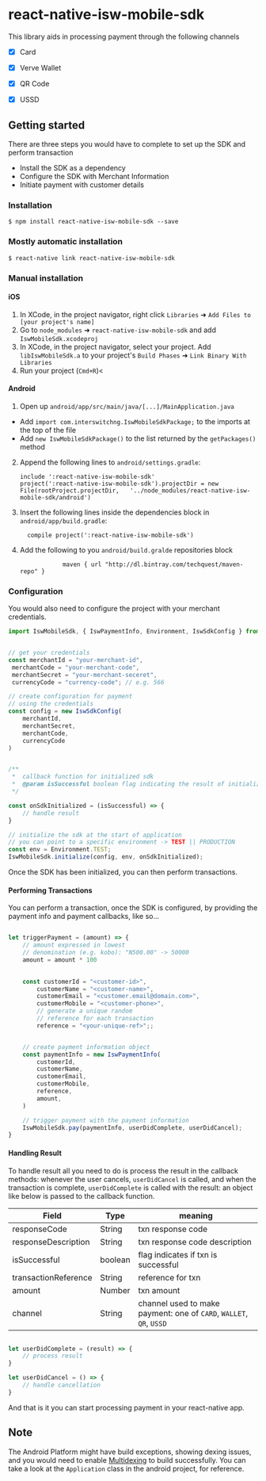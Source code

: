 # react-native-isw-mobile-sdk

This library aids in processing payment through the following channels
- [x] Card
- [x] Verve Wallet
- [x] QR Code
- [X] USSD


## Getting started

There are three steps you would have to complete to set up the SDK and perform transaction
 - Install the SDK as a dependency
 - Configure the SDK with Merchant Information
 - Initiate payment with customer details


### Installation

`$ npm install react-native-isw-mobile-sdk --save`

### Mostly automatic installation

`$ react-native link react-native-isw-mobile-sdk`

### Manual installation


#### iOS

1. In XCode, in the project navigator, right click `Libraries` ➜ `Add Files to [your project's name]`
2. Go to `node_modules` ➜ `react-native-isw-mobile-sdk` and add `IswMobileSdk.xcodeproj`
3. In XCode, in the project navigator, select your project. Add `libIswMobileSdk.a` to your project's `Build Phases` ➜ `Link Binary With Libraries`
4. Run your project (`Cmd+R`)<

#### Android

1. Open up `android/app/src/main/java/[...]/MainApplication.java`
  - Add `import com.interswitchng.IswMobileSdkPackage;` to the imports at the top of the file
  - Add `new IswMobileSdkPackage()` to the list returned by the `getPackages()` method
2. Append the following lines to `android/settings.gradle`:
  	```
  	include ':react-native-isw-mobile-sdk'
  	project(':react-native-isw-mobile-sdk').projectDir = new File(rootProject.projectDir, 	'../node_modules/react-native-isw-mobile-sdk/android')
  	```
3. Insert the following lines inside the dependencies block in `android/app/build.gradle`:
  	```
      compile project(':react-native-isw-mobile-sdk')
  	```
4. Add the following to you `android/build.gralde` repositories block
    ```
                maven { url "http://dl.bintray.com/techquest/maven-repo" }
    ```



### Configuration
You would also need to configure the project with your merchant credentials.

```javascript
import IswMobileSdk, { IswPaymentInfo, Environment, IswSdkConfig } from 'react-native-isw-mobile-sdk';


// get your credentials
const merchantId = "your-merchant-id",
 merchantCode = "your-merchant-code",
 merchantSecret = "your-merchant-seceret",
 currencyCode = "currency-code"; // e.g. 566

// create configuration for payment
// using the credentials
const config = new IswSdkConfig(
    merchantId, 
    merchantSecret,
    merchantCode,
    currencyCode
)


/**
 *  callback function for initialized sdk
 *  @param isSuccessful boolean flag indicating the result of initializing sdk
 */

const onSdkInitialized = (isSuccessful) => {
    // handle result
}

// initialize the sdk at the start of application
// you can point to a specific environment -> TEST || PRODUCTION
const env = Environment.TEST;
IswMobileSdk.initialize(config, env, onSdkInitialized);

```

Once the SDK has been initialized, you can then perform transactions.



#### Performing Transactions
You can perform a transaction, once the SDK is configured, by providing the payment info and payment callbacks, like so...


```javascript

let triggerPayment = (amount) => {
    // amount expressed in lowest
    // denomination (e.g. kobo): "N500.00" -> 50000
    amount = amount * 100

    
    const customerId = "<customer-id>",
        customerName = "<customer-name>",
        customerEmail = "<customer.email@domain.com>",
        customerMobile = "<customer-phone>",
        // generate a unique random
        // reference for each transaction
        reference = "<your-unique-ref>";;


    // create payment information object
    const paymentInfo = new IswPaymentInfo(
        customerId,
        customerName,
        customerEmail,
        customerMobile,
        reference,
        amount,
    )

    // trigger payment with the payment information
    IswMobileSdk.pay(paymentInfo, userDidComplete, userDidCancel);
}

```


#### Handling Result
To handle result all you need to do is process the result in the callback methods: whenever the user cancels, `userDidCancel` is called, and when the transaction is complete, `userDidComplete` is called with the result: an object like below is passed to the callback function.

| Field                 | Type          | meaning  |   
|-----------------------|---------------|----------|
| responseCode          | String        | txn response code  |
| responseDescription   | String        | txn response code description |
| isSuccessful          | boolean       | flag indicates if txn is successful  |
| transactionReference  | String        | reference for txn  |
| amount                | Number           | txn amount  |
| channel               | String| channel used to make payment: one of `CARD`, `WALLET`, `QR`, `USSD`  |


```javascript

let userDidComplete = (result) => {
    // process result
}

let userDidCancel = () => {
    // handle cancellation
}

````

And that is it you can start processing payment in your react-native app.


## Note
The Android Platform might have build exceptions, showing dexing issues, and you would need to enable [Multidexing](https://developer.android.com/studio/build/multidex) to build successfully. You can take a look at the `Application` class in the android project, for reference.


